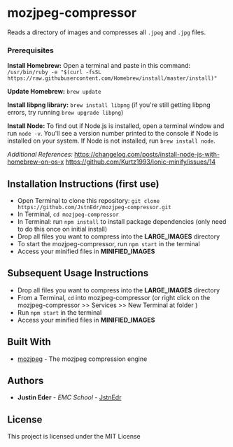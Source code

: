 # mozjpeg-compressor

Reads a directory of images and compresses all `.jpeg` and `.jpg` files.

### Prerequisites

**Install Homebrew:** Open a terminal and paste in this command: `/usr/bin/ruby -e "$(curl -fsSL https://raw.githubusercontent.com/Homebrew/install/master/install)"`

**Update Homebrew:** `brew update`

**Install libpng library:** `brew install libpng` (if you're still getting libpng errors, try running `brew upgrade libpng`)

**Install Node:** To find out if Node.js is installed, open a terminal window and run `node -v`. You'll see a version number printed to the console if Node is installed on your system. If Node is not installed, run `brew install node`.

*Additional References:*
https://changelog.com/posts/install-node-js-with-homebrew-on-os-x
https://github.com/Kurtz1993/ionic-minify/issues/14

## Installation Instructions (first use)

* Open Terminal to clone this repository: `git clone https://github.com/JstnEdr/mozjpeg-compressor.git`
* In Terminal, `cd mozjpeg-compressor`
* In Terminal: run `npm install` to install package dependencies (only need to do this once on initial install)
* Drop all files you want to compress into the **LARGE_IMAGES** directory
* To start the mozjpeg-compressor, run `npm start` in the terminal
* Access your minified files in **MINIFIED_IMAGES**

## Subsequent Usage Instructions

* Drop all files you want to compress into the **LARGE_IMAGES** directory
* From a Terminal, `cd` into mozjpeg-compressor (or right click on the mozjpeg-compressor >> Services >> New Terminal at folder )
* Run `npm start` in the terminal
* Access your minified files in **MINIFIED_IMAGES**

## Built With

* [mozjpeg](https://www.npmjs.com/package/mozjpeg) - The mozjpeg compression engine

## Authors

* **Justin Eder** - *EMC School* - [JstnEdr](https://github.com/JstnEdr)

## License

This project is licensed under the MIT License
